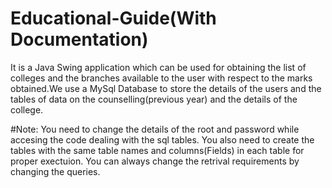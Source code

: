 # Educational-Guide(With Documentation)
It is a Java Swing application which can be used for obtaining the list of colleges and the branches available to the user with respect to the marks obtained.We use a MySql Database to store the details of the users and the tables of data on the counselling(previous year) and the details of the college.

#Note:
You need to change the details of the root and password while accesing the code dealing with the sql tables.
You also need to create the tables with the same table names and columns(Fields) in each table for proper exectuion.
You can always change the retrival requirements by changing the queries. 
